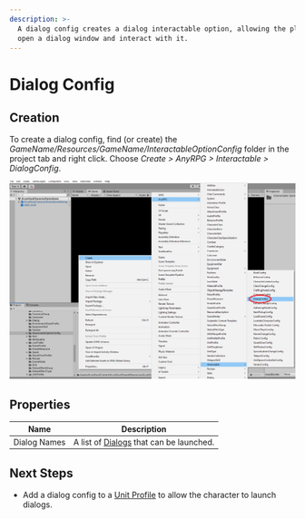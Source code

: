 ```yaml
---
description: >-
  A dialog config creates a dialog interactable option, allowing the player to
  open a dialog window and interact with it.
---
```


# Dialog Config

## Creation

To create a dialog config, find (or create) the _GameName/Resources/GameName/InteractableOptionConfig_ folder in the project tab and right click.  Choose _Create > AnyRPG > Interactable > DialogConfig_.

![](<../../.gitbook/assets/image (5) (3) (1).png>)

## Properties

| Name         | Description                                             |
| ------------ | ------------------------------------------------------- |
| Dialog Names | A list of [Dialogs](../dialog.md) that can be launched. |

## Next Steps

* Add a dialog config to a [Unit Profile](../unit-profile.md) to allow the character to launch dialogs.
